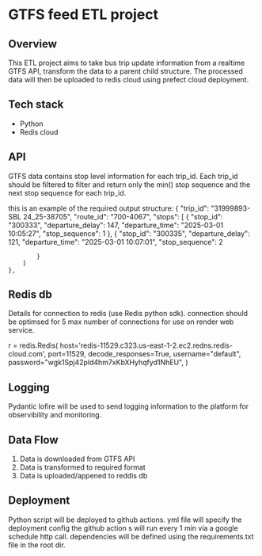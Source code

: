 # GTFS feed ETL project

## Overview
This ETL project aims to take bus trip update information from a realtime GTFS API, 
transform the data to a parent child structure. The processed data will then be uploaded 
to redis cloud using prefect cloud deployment. 

## Tech stack
- Python
- Redis cloud



## API 
GTFS data contains stop level information for each trip_id. Each trip_id should be filtered to filter and return only the min() stop sequence and the next stop sequence for each trip_id.

this is an example of the required output structure:
{
        "trip_id": "31999893-SBL 24_25-38705",
        "route_id": "700-4067",
        "stops": [
            {
                "stop_id": "300333",
                "departure_delay": 147,
                "departure_time": "2025-03-01 10:05:27",
                "stop_sequence": 1
            },
            {
                "stop_id": "300335",
                "departure_delay": 121,
                "departure_time": "2025-03-01 10:07:01",
                "stop_sequence": 2

            }
        ]
    },

## Redis db 
Details for connection to redis (use Redis python sdk). connection should be optimsed for 5 max number of connections for use on render web service.

r = redis.Redis(
    host='redis-11529.c323.us-east-1-2.ec2.redns.redis-cloud.com',
    port=11529,
    decode_responses=True,
    username="default",
    password="wgk1Spj42pld4hm7xKbXHyhqfyd1NhEU",
)



## Logging

Pydantic lofire will be used to send logging information to the platform for observibility and monitoring. 

## Data Flow

1. Data is downloaded from GTFS API
2. Data is transformed to required format
3. Data is uploaded/appened to reddis db

## Deployment
Python script will be deployed to github actions. yml file will specify the deployment config
the github action s will run every 1 min via a google schedule http call. dependencies will be defined using the requirements.txt file in the root dir. 